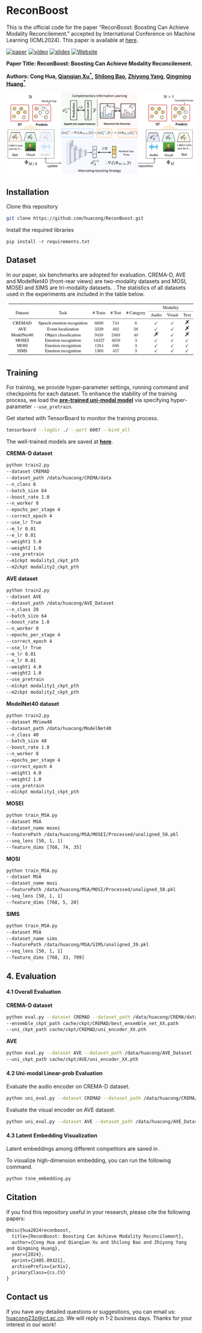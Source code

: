 # ReconBoost
This is the official code for the paper  “ReconBoost: Boosting Can Achieve Modality Reconcilement.” accepted by International Conference on Machine Learning (ICML2024). This paper is available at [here](https://arxiv.org/abs/2405.09321).

[![paper](https://img.shields.io/badge/arXiv-Paper-<COLOR>.svg)](https://arxiv.org/abs/2405.09321) [![video](https://img.shields.io/badge/Video-Presentation-F9D371)](https://github.com/huacong/ReconBoost) [![slides](https://img.shields.io/badge/Presentation-Slides-B762C1)](https://github.com/huacong/ReconBoost) [![Website](https://img.shields.io/badge/Project-Website-87CEEB)](https://github.com/huacong/ReconBoost)

**Paper Title: ReconBoost: Boosting Can Achieve Modality Reconcilement.**   

**Authors: Cong Hua,  [Qianqian Xu$^{*}$](https://qianqianxu010.github.io/), [Shilong Bao](https://statusrank.github.io/), [Zhiyong Yang](https://joshuaas.github.io/), [Qingming Huang$^{*}$](https://people.ucas.ac.cn/~qmhuang)**   



<img src="docs\pipeline.png" alt="pipeline" style="zoom:67%;" />

## Installation

Clone this repository

```bash
git clone https://github.com/huacong/ReconBoost.git
```

Install the required libraries

```
pip install -r requirements.txt
```

## Dataset

In our paper, six benchmarks are adopted for evaluation. CREMA-D, AVE and ModelNet40 (front-rear views) are two-modality datasets and MOSI, MOSEI and SIMS are tri-modality datasets. . The statistics of all datasets used in the experiments are included in the table below.

![image-20240520001124087](docs\dataset.png)

## Training

For training, we provide hyper-parameter settings, running command and checkpoints for each dataset. To enhance the stability of the training process, we load the [**pre-trained uni-modal model**](cache\pretrained_unimodel) via specifying hyper-parameter `--use_pretrain`.

Get started with TensorBoard to monitor the training process.

```bash
tensorboard --logdir ./ --port 6007 --bind_all
```

The well-trained models are saved at [**here**](cache\ckpt). 

**CREMA-D dataset**

```bash
python train2.py 
--dataset CREMAD 
--dataset_path /data/huacong/CREMA/data
--n_class 6
--batch_size 64
--boost_rate 1.0
--n_worker 8
--epochs_per_stage 4
--correct_epoch 4
--use_lr True
--m_lr 0.01
--e_lr 0.01
--weight1 5.0
--weight2 1.0
--use_pretrain 
--m1ckpt modality1_ckpt_pth
--m2ckpt modality2_ckpt_pth
```

**AVE dataset**

```bash
python train2.py 
--dataset AVE 
--dataset_path /data/huacong/AVE_Dataset
--n_class 28
--batch_size 64
--boost_rate 1.0
--n_worker 8
--epochs_per_stage 4
--correct_epoch 4
--use_lr True
--m_lr 0.01
--e_lr 0.01
--weight1 4.0
--weight2 1.0
--use_pretrain 
--m1ckpt modality1_ckpt_pth
--m2ckpt modality2_ckpt_pth
```

**ModelNet40 dataset**

```bash
python train2.py
--dataset MView40
--dataset_path /data/huacong/ModelNet40
--n_class 40
--batch_size 48
--boost_rate 1.0
--n_worker 8
--epochs_per_stage 4
--correct_epoch 4
--weight1 4.0
--weight2 1.0
--use_pretrain 
--m1ckpt modality1_ckpt_pth
```

**MOSEI**

```bash
python train_MSA.py 
--dataset MSA
--dataset_name mosei
--featurePath /data/huacong/MSA/MOSEI/Processed/unaligned_50.pkl
--seq_lens [50, 1, 1]
--feature_dims [768, 74, 35]
```

**MOSI**

```bash
python train_MSA.py 
--dataset MSA
--dataset_name mosi
--featurePath /data/huacong/MSA/MOSI/Processed/unaligned_50.pkl
--seq_lens [50, 1, 1]
--feature_dims [768, 5, 20]
```

**SIMS**

```bash
python train_MSA.py 
--dataset MSA
--dataset_name sims
--featurePath /data/huacong/MSA/SIMS/unaligned_39.pkl
--seq_lens [50, 1, 1]
--feature_dims [768, 33, 709]
```

## 4. Evaluation 

#### 4.1 Overall Evaluation

**CREMA-D dataset**

```bash
python eval.py --dataset CREMAD --dataset_path /data/huacong/CREMA/data --n_class 6 --batch_size 64 --n_worker 8 
--ensemble_ckpt_path cache/ckpt/CREMAD/best_ensemble_net_XX.path 
--uni_ckpt_path cache/ckpt/CREMAD/uni_encoder_XX.pth
```

**AVE** 

```bash
python eval.py --dataset AVE --dataset_path /data/huacong/AVE_Dataset --n_class 28 --batch_size 64 --n_worker 8 --ensemble_ckpt_path cache/ckpt/AVE/best_ensemble_net_XX.path 
--uni_ckpt_path cache/ckpt/AVE/uni_encoder_XX.pth
```

#### 4.2 Uni-modal Linear-prob Evaluation

Evaluate the audio encoder on CREMA-D dataset.

```bash
python uni_eval.py --dataset CREMAD --dataset_path /data/huacong/CREMA/data --modality audio --n_class 6 --batch_size 64 --max_epochs 100 --emb 512 --uni_ckpt_path cache/ckpt/CREMAD/uni_encoder_XX.pth
```

Evaluate the visual encoder on AVE dataset.

```bash
python uni_eval.py --dataset AVE --dataset_path /data/huacong/AVE_Dataset --modality visual --n_class 28 --batch_size 64 --max_epochs 100 --emb 512 --uni_ckpt_path cache/ckpt/AVE/uni_encoder_XX.pth
```



#### 4.3 Latent Embedding Visualization

Latent embeddings among different competitors are saved in  .

To visualize high-dimension embedding, you can run the following command.

```bash
python tsne_embedding.py
```



## Citation

If you find this repository useful in your research, please cite the following papers:

```
@misc{hua2024reconboost,
  title={ReconBoost: Boosting Can Achieve Modality Reconcilement}, 
  author={Cong Hua and Qianqian Xu and Shilong Bao and Zhiyong Yang and Qingming Huang},
  year={2024},
  eprint={2405.09321},
  archivePrefix={arXiv},
  primaryClass={cs.CV}
}
```

## Contact us

If you have any detailed questions or suggestions, you can email us: huacong23z@ict.ac.cn. We will reply in 1-2 business days. Thanks for your interest in our work!
